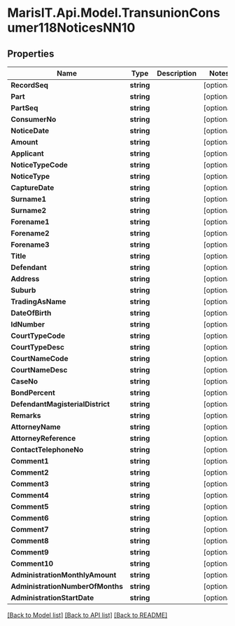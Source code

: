 
# MarisIT.Api.Model.TransunionConsumer118NoticesNN10

## Properties

Name | Type | Description | Notes
------------ | ------------- | ------------- | -------------
**RecordSeq** | **string** |  | [optional] 
**Part** | **string** |  | [optional] 
**PartSeq** | **string** |  | [optional] 
**ConsumerNo** | **string** |  | [optional] 
**NoticeDate** | **string** |  | [optional] 
**Amount** | **string** |  | [optional] 
**Applicant** | **string** |  | [optional] 
**NoticeTypeCode** | **string** |  | [optional] 
**NoticeType** | **string** |  | [optional] 
**CaptureDate** | **string** |  | [optional] 
**Surname1** | **string** |  | [optional] 
**Surname2** | **string** |  | [optional] 
**Forename1** | **string** |  | [optional] 
**Forename2** | **string** |  | [optional] 
**Forename3** | **string** |  | [optional] 
**Title** | **string** |  | [optional] 
**Defendant** | **string** |  | [optional] 
**Address** | **string** |  | [optional] 
**Suburb** | **string** |  | [optional] 
**TradingAsName** | **string** |  | [optional] 
**DateOfBirth** | **string** |  | [optional] 
**IdNumber** | **string** |  | [optional] 
**CourtTypeCode** | **string** |  | [optional] 
**CourtTypeDesc** | **string** |  | [optional] 
**CourtNameCode** | **string** |  | [optional] 
**CourtNameDesc** | **string** |  | [optional] 
**CaseNo** | **string** |  | [optional] 
**BondPercent** | **string** |  | [optional] 
**DefendantMagisterialDistrict** | **string** |  | [optional] 
**Remarks** | **string** |  | [optional] 
**AttorneyName** | **string** |  | [optional] 
**AttorneyReference** | **string** |  | [optional] 
**ContactTelephoneNo** | **string** |  | [optional] 
**Comment1** | **string** |  | [optional] 
**Comment2** | **string** |  | [optional] 
**Comment3** | **string** |  | [optional] 
**Comment4** | **string** |  | [optional] 
**Comment5** | **string** |  | [optional] 
**Comment6** | **string** |  | [optional] 
**Comment7** | **string** |  | [optional] 
**Comment8** | **string** |  | [optional] 
**Comment9** | **string** |  | [optional] 
**Comment10** | **string** |  | [optional] 
**AdministrationMonthlyAmount** | **string** |  | [optional] 
**AdministrationNumberOfMonths** | **string** |  | [optional] 
**AdministrationStartDate** | **string** |  | [optional] 

[[Back to Model list]](../README.md#documentation-for-models)
[[Back to API list]](../README.md#documentation-for-api-endpoints)
[[Back to README]](../README.md)

